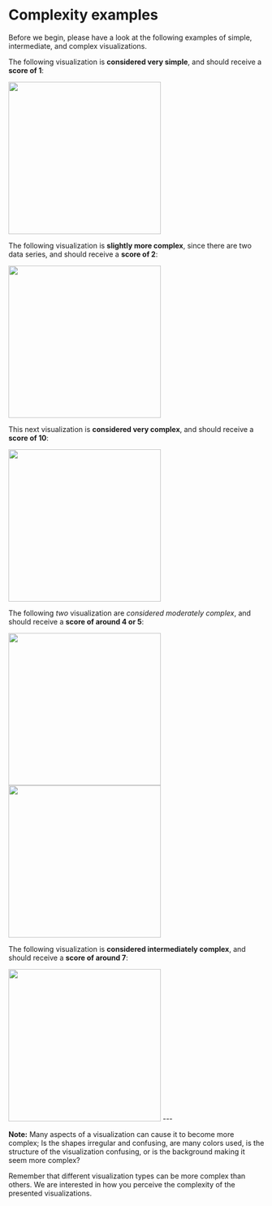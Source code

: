 # Complexity examples 

Before we begin, please have a look at the following examples of simple, intermediate, and complex visualizations. 

The following visualization is **considered very simple**, and should receive a **score of 1**: 

<img src="./assets/simple-vis-1.png" width="auto" height="300px">

The following visualization is **slightly more complex**, since there are two data series, and should receive a **score of 2**: 

<img src="./assets/simple-vis-2.png" width="auto" height="300px">

This next visualization is **considered very complex**, and should receive a **score of 10**: 

<img src="./assets/complex-vis-10.png" width="auto" height="300px">

The following *two* visualization are *considered moderately complex*, and should receive a **score of around 4 or 5**: 

<img src="./assets/intermediate-vis-4.jpg" width="auto" height="300px">

<img src="./assets/intermediate-vis-6.png" width="auto" height="300px">

The following visualization is **considered intermediately complex**, and should receive a **score of around 7**: 

<img src="./assets/complex-vis-6.jpeg" width="auto" height="300px">
---

**Note:** Many aspects of a visualization can cause it to become more complex; Is the shapes irregular and confusing, are many colors used, is the structure of the visualization confusing, or is the background making it seem more complex? 

Remember that different visualization types can be more complex than others. We are interested in how you perceive the complexity of the presented visualizations. 